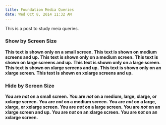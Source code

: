 ```yaml
---
title: Foundation Media Queries
date: Wed Oct 8, 2014 11:32 AM
---
```


This is a post to study meia queries.

### Show by Screen Size

<p class="panel">
  <strong class="show-for-small-only">This text is shown only on a small screen.</strong>
  <strong class="show-for-medium-up">This text is shown on medium screens and up.</strong>
  <strong class="show-for-medium-only">This text is shown only on a medium screen.</strong>
  <strong class="show-for-large-up">This text is shown on large screens and up.</strong>
  <strong class="show-for-large-only">This text is shown only on a large screen.</strong>
  <strong class="show-for-xlarge-up">This text is shown on xlarge screens and up.</strong>
  <strong class="show-for-xlarge-only">This text is shown only on an xlarge screen.</strong>
  <strong class="show-for-xxlarge-up">This text is shown on xxlarge screens and up.</strong>
</p>


### Hide by Screen Size

<p class="panel">
  <strong class="hide-for-small-only">You are <em>not</em> on a small screen.</strong>
  <strong class="hide-for-medium-up">You are <em>not</em> on a medium, large, xlarge, or xxlarge screen.</strong>
  <strong class="hide-for-medium-only">You are <em>not</em> on a medium screen.</strong>
  <strong class="hide-for-large-up">You are <em>not</em> on a large, xlarge, or xxlarge screen.</strong>
  <strong class="hide-for-large-only">You are <em>not</em> on a large screen.</strong>
  <strong class="hide-for-xlarge-up">You are <em>not</em> on an xlarge screen and up.</strong>
  <strong class="hide-for-xlarge-only">You are <em>not</em> on an xlarge screen.</strong>
  <strong class="hide-for-xxlarge-up">You are <em>not</em> on an xxlarge screen.</strong>
</p>